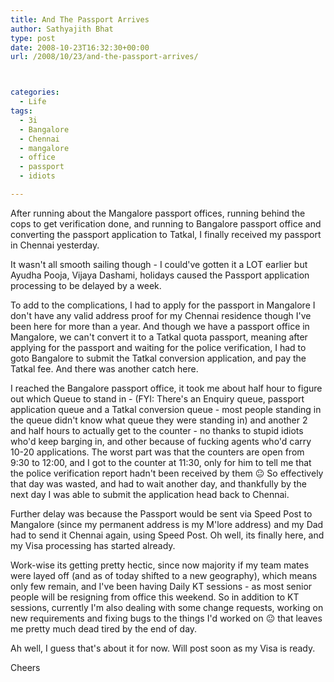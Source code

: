 ```yaml
---
title: And The Passport Arrives
author: Sathyajith Bhat
type: post
date: 2008-10-23T16:32:30+00:00
url: /2008/10/23/and-the-passport-arrives/



categories:
  - Life
tags:
  - 3i
  - Bangalore
  - Chennai
  - mangalore
  - office
  - passport
  - idiots

---
```

After running about the Mangalore passport offices, running behind the cops to get verification done, and running to Bangalore passport office and converting the passport application to Tatkal, I finally received my passport in Chennai yesterday.

It wasn't all smooth sailing though - I could've gotten it a LOT earlier but Ayudha Pooja, Vijaya Dashami, holidays caused the Passport application processing to be delayed by a week.  
<!--more-->

  
To add to the complications, I had to apply for the passport in Mangalore I don't have any valid address proof for my Chennai residence though I've been here for more than a year. And though we have a passport office in Mangalore, we can't convert it to a Tatkal quota passport, meaning after applying for the passport and waiting for the police verification, I had to goto Bangalore to submit the Tatkal conversion application, and pay the Tatkal fee. And there was another catch here.

I reached the Bangalore passport office, it took me about half hour to figure out which Queue to stand in - (FYI: There's an Enquiry queue, passport application queue and a Tatkal conversion queue - most people standing in the queue didn't know what queue they were standing in) and another 2 and half hours to actually get to the counter - no thanks to stupid idiots who'd keep barging in, and other because of fucking agents who'd carry 10-20 applications. The worst part was that the counters are open from 9:30 to 12:00, and I got to the counter at 11:30, only for him to tell me that the police verification report hadn't been received by them 😐 So effectively that day was wasted, and had to wait another day, and thankfully by the next day I was able to submit the application head back to Chennai.

Further delay was because the Passport would be sent via Speed Post to Mangalore (since my permanent address is my M'lore address) and my Dad had to send it Chennai again, using Speed Post. Oh well, its finally here, and my Visa processing has started already.

Work-wise its getting pretty hectic, since now majority if my team mates were layed off (and as of today shifted to a new geography), which means only few remain, and I've been having Daily KT sessions - as most senior people will be resigning from office this weekend. So in addition to KT sessions, currently I'm also dealing with some change requests, working on new requirements and fixing bugs to the things I'd worked on 😐 that leaves me pretty much dead tired by the end of day.

Ah well, I guess that's about it for now. Will post soon as my Visa is ready.

Cheers
